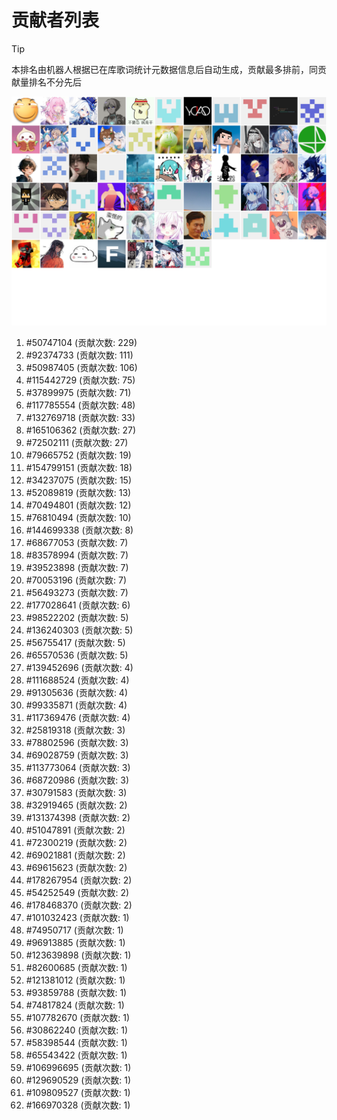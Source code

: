 # 贡献者列表

> [!TIP]
> 本排名由机器人根据已在库歌词统计元数据信息后自动生成，贡献最多排前，同贡献量排名不分先后

![贡献者头像画廊](./CONTRIBUTORS.svg)

1. #50747104 (贡献次数: 229)
2. #92374733 (贡献次数: 111)
3. #50987405 (贡献次数: 106)
4. #115442729 (贡献次数: 75)
5. #37899975 (贡献次数: 71)
6. #117785554 (贡献次数: 48)
7. #132769718 (贡献次数: 33)
8. #165106362 (贡献次数: 27)
9. #72502111 (贡献次数: 27)
10. #79665752 (贡献次数: 19)
11. #154799151 (贡献次数: 18)
12. #34237075 (贡献次数: 15)
13. #52089819 (贡献次数: 13)
14. #70494801 (贡献次数: 12)
15. #76810494 (贡献次数: 10)
16. #144699338 (贡献次数: 8)
17. #68677053 (贡献次数: 7)
18. #83578994 (贡献次数: 7)
19. #39523898 (贡献次数: 7)
20. #70053196 (贡献次数: 7)
21. #56493273 (贡献次数: 7)
22. #177028641 (贡献次数: 6)
23. #98522202 (贡献次数: 5)
24. #136240303 (贡献次数: 5)
25. #56755417 (贡献次数: 5)
26. #65570536 (贡献次数: 5)
27. #139452696 (贡献次数: 4)
28. #111688524 (贡献次数: 4)
29. #91305636 (贡献次数: 4)
30. #99335871 (贡献次数: 4)
31. #117369476 (贡献次数: 4)
32. #25819318 (贡献次数: 3)
33. #78802596 (贡献次数: 3)
34. #69028759 (贡献次数: 3)
35. #113773064 (贡献次数: 3)
36. #68720986 (贡献次数: 3)
37. #30791583 (贡献次数: 3)
38. #32919465 (贡献次数: 2)
39. #131374398 (贡献次数: 2)
40. #51047891 (贡献次数: 2)
41. #72300219 (贡献次数: 2)
42. #69021881 (贡献次数: 2)
43. #69615623 (贡献次数: 2)
44. #178267954 (贡献次数: 2)
45. #54252549 (贡献次数: 2)
46. #178468370 (贡献次数: 2)
47. #101032423 (贡献次数: 1)
48. #74950717 (贡献次数: 1)
49. #96913885 (贡献次数: 1)
50. #123639898 (贡献次数: 1)
51. #82600685 (贡献次数: 1)
52. #121381012 (贡献次数: 1)
53. #93859788 (贡献次数: 1)
54. #74817824 (贡献次数: 1)
55. #107782670 (贡献次数: 1)
56. #30862240 (贡献次数: 1)
57. #58398544 (贡献次数: 1)
58. #65543422 (贡献次数: 1)
59. #106996695 (贡献次数: 1)
60. #129690529 (贡献次数: 1)
61. #109809527 (贡献次数: 1)
62. #166970328 (贡献次数: 1)
